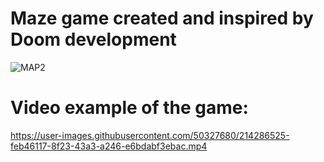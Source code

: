 
# Maze game created and inspired by Doom development

![MAP2](https://user-images.githubusercontent.com/50327680/212556984-223cd8df-0be9-4e85-8642-62d98b6bb9ee.png)

# Video example of the game:

https://user-images.githubusercontent.com/50327680/214286525-feb46117-8f23-43a3-a246-e6bdabf3ebac.mp4

